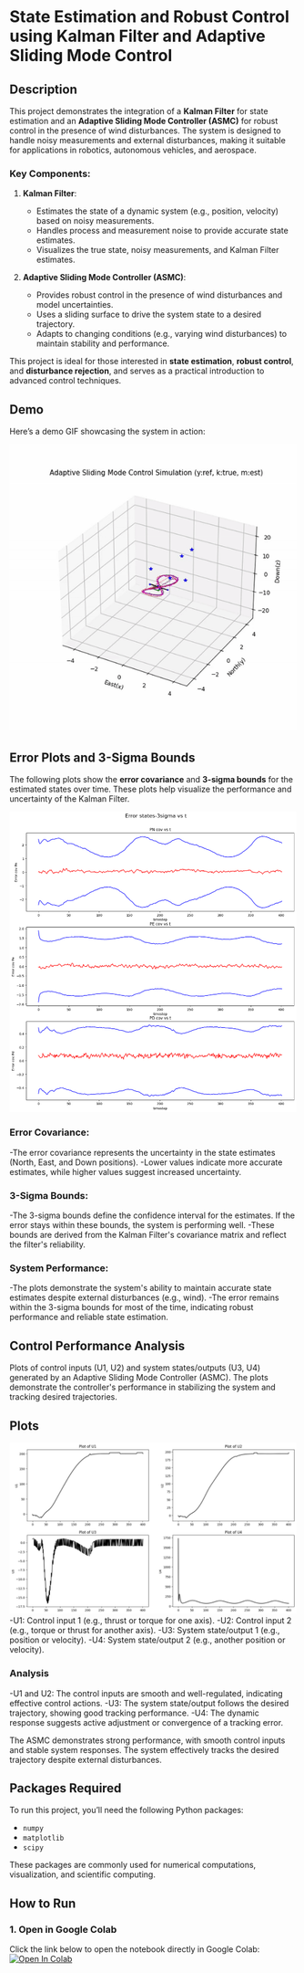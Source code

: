 # State Estimation and Robust Control using Kalman Filter and Adaptive Sliding Mode Control

## Description  
This project demonstrates the integration of a **Kalman Filter** for state estimation and an **Adaptive Sliding Mode Controller (ASMC)** for robust control in the presence of wind disturbances. The system is designed to handle noisy measurements and external disturbances, making it suitable for applications in robotics, autonomous vehicles, and aerospace.

### Key Components:
1. **Kalman Filter**:  
   - Estimates the state of a dynamic system (e.g., position, velocity) based on noisy measurements.  
   - Handles process and measurement noise to provide accurate state estimates.  
   - Visualizes the true state, noisy measurements, and Kalman Filter estimates.  

2. **Adaptive Sliding Mode Controller (ASMC)**:  
   - Provides robust control in the presence of wind disturbances and model uncertainties.  
   - Uses a sliding surface to drive the system state to a desired trajectory.  
   - Adapts to changing conditions (e.g., varying wind disturbances) to maintain stability and performance.  

This project is ideal for those interested in **state estimation**, **robust control**, and **disturbance rejection**, and serves as a practical introduction to advanced control techniques.

## Demo  
Here’s a demo GIF showcasing the system in action:  

![demo_AdaptiveSMC GIF](./demo_AdaptiveSMC.gif)


## Error Plots and 3-Sigma Bounds  
The following plots show the **error covariance** and **3-sigma bounds** for the estimated states over time. These plots help visualize the performance and uncertainty of the Kalman Filter.

![Error Covariance Plots](./err_cov_3sig_asmc.png)

### Error Covariance:
-The error covariance represents the uncertainty in the state estimates (North, East, and Down positions).
-Lower values indicate more accurate estimates, while higher values suggest increased uncertainty.

### 3-Sigma Bounds:
-The 3-sigma bounds define the confidence interval for the estimates. If the error stays within these bounds, the system is performing well.
-These bounds are derived from the Kalman Filter's covariance matrix and reflect the filter's reliability.

### System Performance:
-The plots demonstrate the system's ability to maintain accurate state estimates despite external disturbances (e.g., wind).
-The error remains within the 3-sigma bounds for most of the time, indicating robust performance and reliable state estimation.


## Control Performance Analysis
Plots of control inputs (U1, U2) and system states/outputs (U3, U4) generated by an Adaptive Sliding Mode Controller (ASMC). 
The plots demonstrate the controller's performance in stabilizing the system and tracking desired trajectories.

## **Plots**
![Input Plots](./input_asmc.png)
-U1: Control input 1 (e.g., thrust or torque for one axis).
-U2: Control input 2 (e.g., torque or thrust for another axis).
-U3: System state/output 1 (e.g., position or velocity).
-U4: System state/output 2 (e.g., another position or velocity).

### **Analysis** 
-U1 and U2: The control inputs are smooth and well-regulated, indicating effective control actions.
-U3: The system state/output follows the desired trajectory, showing good tracking performance.
-U4: The dynamic response suggests active adjustment or convergence of a tracking error.

The ASMC demonstrates strong performance, with smooth control inputs and stable system responses. The system effectively tracks the desired trajectory despite external disturbances.
## Packages Required  
To run this project, you’ll need the following Python packages:  
- `numpy`  
- `matplotlib`  
- `scipy`  

These packages are commonly used for numerical computations, visualization, and scientific computing.

## How to Run  

### 1. Open in Google Colab  
Click the link below to open the notebook directly in Google Colab:  
[![Open In Colab](https://colab.research.google.com/assets/colab-badge.svg)](https://colab.research.google.com/drive/1ZHbnG8qDobRliNeZJ2yeug6ak6jDQXeW#scrollTo=50XN6K6F3Kx_)
